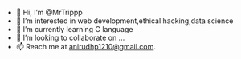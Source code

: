 - 👋 Hi, I’m @MrTrippp
- 👀 I’m interested in web development,ethical hacking,data science
- 🌱 I’m currently learning C language
- 💞️ I’m looking to collaborate on ...
- 📫 Reach me at anirudhp1210@gmail.com.

<!---
MrTrippp/MrTrippp is a ✨ special ✨ repository because its `README.md` (this file) appears on your GitHub profile.
You can click the Preview link to take a look at your changes.
--->
